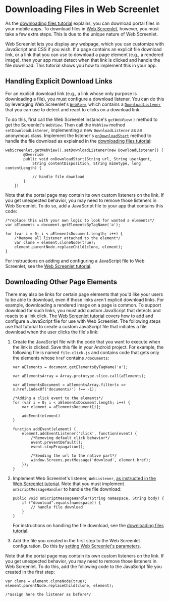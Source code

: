 # Downloading Files in Web Screenlet

As the 
[downloading files tutorial](liferay.com) 
explains, you can download portal files in your mobile apps. To download files 
in 
[Web Screenlet](/develop/tutorials/-/knowledge_base/7-0/rendering-web-pages-in-your-android-app), 
however, you must take a few extra steps. This is due to the unique nature of 
Web Screenlet. 

Web Screenlet lets you display any webpage, which you can customize with 
JavaScript and CSS if you wish. If a page contains an explicit file download 
link, or a link that you can use to download a page element (e.g., a rendered 
image), then your app must detect when that link is clicked and handle the file 
download. This tutorial shows you how to implement this in your app. 

## Handling Explicit Download Links

For an explicit download link (e.g., a link whose only purpose is downloading a 
file), you must configure a download listener. You can do this by leveraging 
Web Screenlet's 
[`WebView`](https://developer.android.com/reference/android/webkit/WebView), 
which contains a 
[`DownloadListener`](https://developer.android.com/reference/android/webkit/DownloadListener) 
that you can use to detect and react to clicks on a download link. 

To do this, first call the Web Screenlet instance's `getWebView()` method to get 
the Screenlet's `WebView`. Then call the `WebView` method `setDownloadListener`, 
implementing a new `DownloadListener` as an anonymous class. Implement the 
listener's 
[`onDownloadStart`](https://developer.android.com/reference/android/webkit/DownloadListener.html#onDownloadStart(java.lang.String,%20java.lang.String,%20java.lang.String,%20java.lang.String,%20long)) 
method to handle the file download as explained in the 
[downloading files tutorial](liferay.com): 

    webScreenlet.getWebView().setDownloadListener(new DownloadListener() {
            @Override
            public void onDownloadStart(String url, String userAgent, 
                String contentDisposition, String mimetype, long contentLength) {

                // handle file download
            }
        })

Note that the portal page may contain its own custom listeners on the link. If 
you get unexpected behavior, you may need to remove those listeners in Web 
Screenlet. To do so, add a JavaScript file to your app that contains this code: 

    /*replace this with your own logic to look for wanted a elements*/
    var aElements = document.getElementsByTagName('a');

    for (var i = 0; i < aElementsDocument.length; i++) {
        /*Remove all listener attached to the element*/
        var clone = element.cloneNode(true);
        element.parentNode.replaceChild(clone, element);
    }

For instructions on adding and configuring a JavaScript file to Web Screenlet, 
see the 
[Web Screenlet tutorial](/develop/tutorials/-/knowledge_base/7-0/rendering-web-pages-in-your-android-app). 

## Downloading Other Page Elements

There may also be links for certain page elements that you'd like your users to 
be able to download, even if those links aren't explicit download links. For 
example, downloading a rendered image on a page is common. To support download 
for such links, you must add custom JavaScript that detects and reacts to a link 
click. The 
[Web Screenlet tutorial](/develop/tutorials/-/knowledge_base/7-0/rendering-web-pages-in-your-android-app) 
covers how to add and configure a JavaScript file for use with Web Screenlet. 
The following steps use that tutorial to create a custom JavaScript file that 
initiates a file download when the user clicks the file's link: 

1.  Create the JavaScript file with the code that you want to execute when the 
    link is clicked. Save this file in your Android project. For example, the 
    following file is named `file-click.js` and contains code that gets only the 
    elements whose `href` contains `/documents`: 

        var aElements = document.getElementsByTagName('a');

        var aElementsArray = Array.prototype.slice.call(aElements);

        var aElementsDocument = aElementsArray.filter(x => x.href.indexOf('documents/') !== -1);

        /*Adding a click event to the elements*/
        for (var i = 0; i < aElementsDocument.length; i++) {
            var element = aElementsDocument[i];

            addEvent(element)
        }

        function addEvent(element) {
            element.addEventListener('click', function(event) {
                /*Removing default click behavior*/
                event.preventDefault();
                event.stopPropagation();

                /*Sending the url to the native part*/
                window.Screens.postMessage('download', element.href);
            });
        }

2.  Implement Web Screenlet's listener, `WebListener`, 
    [as instructed in the Web Screenlet tutorial](/develop/tutorials/-/knowledge_base/7-0/rendering-web-pages-in-your-android-app#implementing-web-screenlets-listener). 
    Note that you must implement `onScriptMessageHandler` to handle the file 
    download: 

        public void onScriptMessageHandler(String namespace, String body) {
            if ("download".equals(namespace)) {
                // handle file download
            }
        }

    For instructions on handling the file download, see the 
    [downloading files tutorial](liferay.com). 

3.  Add the file you created in the first step to the Web Screenlet 
    configuration. Do this by 
    [setting Web Screenlet's parameters](/develop/tutorials/-/knowledge_base/7-0/rendering-web-pages-in-your-android-app#setting-web-screenlets-parameters).

Note that the portal page may contain its own custom listeners on the link. If 
you get unexpected behavior, you may need to remove those listeners in Web 
Screenlet. To do this, add the following code to the JavaScript file you created 
in the first step: 
<!-- 
Where exactly should this code be added?
-->

    var clone = element.cloneNode(true);
    element.parentNode.replaceChild(clone, element);

    /*assign here the listener as before*/
